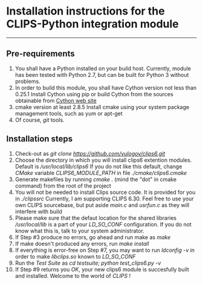 # Installation instructions for the CLIPS-Python integration module
------

## Pre-requirements

1. You shall have a Python installed on your build host. Currently, module has been tested with Python 2.7, but can be built for Python 3 without problems.
2. In order to build this module, you shall have Cython  version not less than 0.25.1 Install Cython using pip or build Cython from the sources obtainable from [Cython web site](http://www.cython.org)
3. cmake version at least 2.8.5 Install cmake using your system package management tools, such as yum or apt-get
4. Of course, *git* tools.

## Installation steps

1. Check-out as _git clone https://github.com/vulogov/clips6.git_ 
2. Choose the directory in which you will install clips6 extention modules. Default is _/usr/local/lib/clips6_ If you do not like this default, change *CMake* variable *CLIPS6_MODULE_PATH* in file _./cmake/clips6.cmake_
3. Generate makefiles by running _cmake ._ (mind the "dot" in cmake command) from the root of the project
4. You will not be needed to install Clips source code. It is provided for you in _./clipssrc_ Currently, I am supporting CLIPS 6.30. Feel free to use your own CLIPS sourcebase, but put aside _main.c_ and _usrfun.c_ as they will interfere with build
5. Please make sure that the defaut location for the shared libraries _/usr/local/lib_ is a part of your *LD_SO_CONF* configuration. If you do not know what this is, talk to your system administrator.
6. If Step #3 produce no errors, go ahead and run make as _make_
7. If make doesn't produced any errors, run _make install_
8. If everything is error-free on Step #7, you may want to run _ldconfig -v_ in order to make _libclips.so_ known to *LD_SO_CONF*
9. Run the *Test Suite* as _cd testsuite; python test_clips6.py -v_
10. If Step #9 returns you *OK*, your new clips6 module is succesfully built and installed. Welcome to the world of *CLIPS* !

